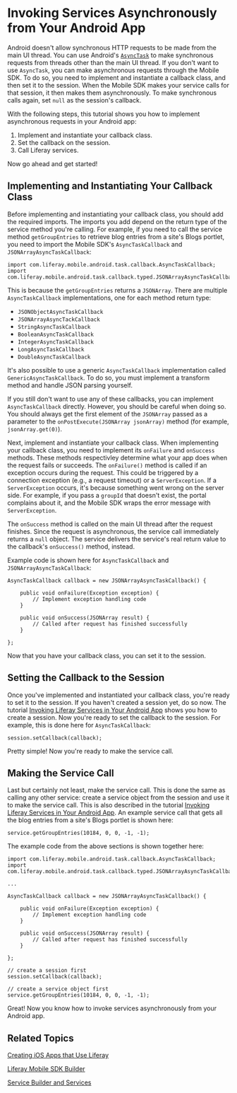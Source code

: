 # Invoking Services Asynchronously from Your Android App [](id=invoking-services-asynchronously-from-your-android-app)

Android doesn't allow synchronous HTTP requests to be made from the main UI 
thread. You can use Android's 
[`AsyncTask`](http://developer.android.com/reference/android/os/AsyncTask.html) 
to make synchronous requests from threads other than the main UI thread. If you 
don't want to use `AsyncTask`, you can make asynchronous requests through the 
Mobile SDK. To do so, you need to implement and instantiate a callback class, 
and then set it to the session. When the Mobile SDK makes your service calls for 
that session, it then makes them asynchronously. To make synchronous calls 
again, set `null` as the session's callback. 

With the following steps, this tutorial shows you how to implement asynchronous 
requests in your Android app: 

1. Implement and instantiate your callback class.
2. Set the callback on the session.
3. Call Liferay services.

Now go ahead and get started! 

## Implementing and Instantiating Your Callback Class

Before implementing and instantiating your callback class, you should add the 
required imports. The imports you add depend on the return type of the service 
method you're calling. For example, if you need to call the service method 
`getGroupEntries` to retrieve blog entries from a site's Blogs portlet, you need 
to import the Mobile SDK's `AsyncTaskCallback` and `JSONArrayAsyncTaskCallback`:

    import com.liferay.mobile.android.task.callback.AsyncTaskCallback;
    import com.liferay.mobile.android.task.callback.typed.JSONArrayAsyncTaskCallback;

This is because the `getGroupEntries` returns a `JSONArray`. There are multiple 
`AsyncTaskCallback` implementations, one for each method return type:

- `JSONObjectAsyncTaskCallback`
- `JSONArrayAsyncTackCallback`
- `StringAsyncTaskCallback`
- `BooleanAsyncTaskCallback`
- `IntegerAsyncTaskCallback`
- `LongAsyncTaskCallback`
- `DoubleAsyncTaskCallback`

It's also possible to use a generic `AsyncTaskCallback` implementation called
`GenericAsyncTaskCallback`. To do so, you must implement a transform method and 
handle JSON parsing yourself. 

If you still don't want to use any of these callbacks, you can implement 
`AsyncTaskCallback` directly. However, you should be careful when doing so. You 
should always get the first element of the `JSONArray` passed as a parameter to 
the `onPostExecute(JSONArray jsonArray)` method (for example, 
`jsonArray.get(0)`). 

Next, implement and instantiate your callback class. When implementing your 
callback class, you need to implement its `onFailure` and `onSuccess` methods. 
These methods respectivley determine what your app does when the request fails 
or succeeds. The `onFailure()` method is called if an exception occurs during 
the request. This could be triggered by a connection exception (e.g., a request 
timeout) or a `ServerException`. If a `ServerException` occurs, it's because 
something went wrong on the server side. For example, if you pass a `groupId` 
that doesn't exist, the portal complains about it, and the Mobile SDK wraps the 
error message with `ServerException`. 

The `onSuccess` method is called on the main UI thread after the request 
finishes. Since the request is asynchronous, the service call immediately
returns a `null` object. The service delivers the service's real return value to
the callback's `onSuccess()` method, instead. 

Example code is shown here for `AsyncTaskCallback` and 
`JSONArrayAsyncTaskCallback`: 

    AsyncTaskCallback callback = new JSONArrayAsyncTaskCallback() {

        public void onFailure(Exception exception) {
            // Implement exception handling code
        }

        public void onSuccess(JSONArray result) {
            // Called after request has finished successfully
        }

    };
    
Now that you have your callback class, you can set it to the session.

## Setting the Callback to the Session

Once you've implemented and instantiated your callback class, you're ready to 
set it to the session. If you haven't created a session yet, do so now. The 
tutorial 
[Invoking Liferay Services in Your Android App](/develop/tutorials/-/knowledge_base/6-2/invoking-liferay-services-in-your-android-app) 
shows you how to create a session. Now you're ready to set the callback to the 
session. For example, this is done here for `AsyncTaskCallback`: 

    session.setCallback(callback);

Pretty simple! Now you're ready to make the service call.

## Making the Service Call

Last but certainly not least, make the service call. This is done the same as 
calling any other service: create a service object from the session and use it 
to make the service call. This is also described in the tutorial 
[Invoking Liferay Services in Your Android App](/develop/tutorials/-/knowledge_base/6-2/invoking-liferay-services-in-your-android-app). 
An example service call that gets all the blog entries from a site's Blogs 
portlet is shown here: 

    service.getGroupEntries(10184, 0, 0, -1, -1);

The example code from the above sections is shown together here: 

    import com.liferay.mobile.android.task.callback.AsyncTaskCallback;
    import com.liferay.mobile.android.task.callback.typed.JSONArrayAsyncTaskCallback;

    ...

    AsyncTaskCallback callback = new JSONArrayAsyncTaskCallback() {

        public void onFailure(Exception exception) {
            // Implement exception handling code
        }

        public void onSuccess(JSONArray result) {
            // Called after request has finished successfully
        }

    };

    // create a session first
    session.setCallback(callback);
    
    // create a service object first
    service.getGroupEntries(10184, 0, 0, -1, -1);

Great! Now you know how to invoke services asynchronously from your Android 
app. 

## Related Topics [](id=related-topics)

[Creating iOS Apps that Use Liferay](/develop/tutorials/-/knowledge_base/6-2/creating-ios-apps-that-use-liferay)

[Liferay Mobile SDK Builder](/develop/tutorials/-/knowledge_base/6-2/liferay-mobile-sdk-builder)

[Service Builder and Services](/develop/tutorials/-/knowledge_base/6-2/service-builder)
